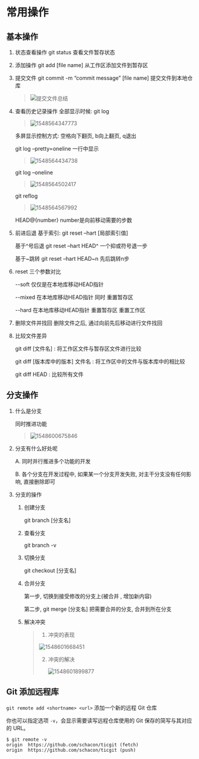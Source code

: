 # 常用操作

## 基本操作

1. 状态查看操作
   git status
   查看文件暂存状态

2. 添加操作
   git add [file name]
   从工作区添加文件到暂存区

3. 提交文件
   git commit -m “commit message” [file name]
   提交文件到本地仓库

   > ![提交文件总结](Untitled.assets/提交总结.png)

4. 查看历史记录操作
   全部显示时候: git log

   > ![1548564347773](Untitled.assets/1548564347773.png)

   多屏显示控制方式: 空格向下翻页, b向上翻页, q退出

   git log –pretty=oneline 一行中显示

   > ![1548564434738](Untitled.assets/1548564434738.png)

   git log –oneline

   > ![1548564502417](Untitled.assets/1548564502417.png)

   git reflog

   > ![1548564567992](Untitled.assets/1548564567992.png)

   HEAD@{number} number是向前移动需要的步数

5. 前进后退
   基于索引: 
   git reset –hart [局部索引值]

   基于^号后退
   git reset –hart HEAD^ 一个抑或符号退一步

   基于~跳转
   git reset –hart HEAD~n 先后跳转n步

6. reset 三个参数对比

   --soft 仅仅是在本地库移动HEAD指针

   --mixed 在本地库移动HEAD指针 同时 重置暂存区

   --hard 在本地库移动HEAD指针 重置暂存区 重置工作区

7. 删除文件并找回
   删除文件之后, 通过向前先后移动进行文件找回

8. 比较文件差异

   git diff [文件名] : 将工作区文件与暂存区文件进行比较

   git diff [版本库中的版本] 文件名 : 将工作区中的文件与版本库中的相比较

   git diff HEAD : 比较所有文件

## 分支操作

1. 什么是分支

   同时推进功能

   > ![1548600675846](Untitled.assets/1548600675846.png)

2. 分支有什么好处呢

   A. 同时并行推进多个功能的开发

   B. 各个分支在开发过程中, 如果某一个分支开发失败, 对主干分支没有任何影响, 直接删除即可

3. 分支的操作

   1. 创建分支

      git branch [分支名]

   2. 查看分支

      git branch -v

   3. 切换分支

      git checkout [分支名]

   4. 合并分支

      第一步, 切换到接受修改的分支上(被合并 , 增加新内容)

      第二步, git merge [分支名] 把需要合并的分支, 合并到所在分支

   5. 解决冲突

      > 1. 冲突的表现
      >
      > ![1548601668451](Untitled.assets/1548601668451.png)
      >
      > 2. 冲突的解决
      >
      >    ![1548601899877](Untitled.assets/1548601899877.png)

## Git 添加远程库

`git remote add <shortname> <url>` 添加一个新的远程 Git 仓库

你也可以指定选项 `-v`，会显示需要读写远程仓库使用的 Git 保存的简写与其对应的 URL。

```console
$ git remote -v
origin	https://github.com/schacon/ticgit (fetch)
origin	https://github.com/schacon/ticgit (push)
```